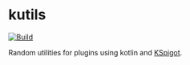 # kutils
[![Build](https://github.com/HGLabor/kutils/actions/workflows/build.yml/badge.svg)](https://github.com/HGLabor/kutils/actions/workflows/build.yml)

Random utilities for plugins using kotlin and [KSpigot](https://github.com/jakobkmar/KSpigot/).
